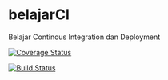 # belajarCI
Belajar Continous Integration dan Deployment

[![Coverage Status](https://coveralls.io/repos/github/santoharyono/belajarCI/badge.svg)](https://coveralls.io/github/santoharyono/belajarCI)

[![Build Status](https://travis-ci.org/santoharyono/belajarCI.svg?branch=master)](https://travis-ci.org/santoharyono/belajarCI)
